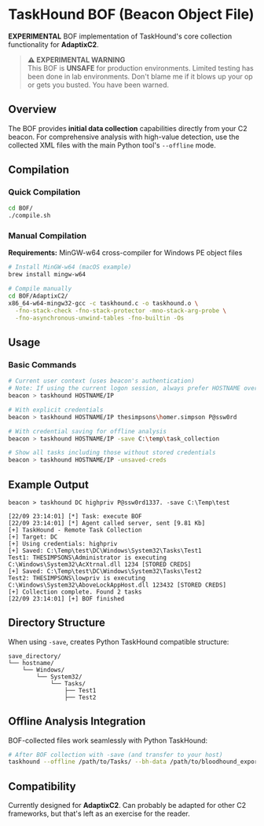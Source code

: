 # TaskHound BOF (Beacon Object File)

**EXPERIMENTAL** BOF implementation of TaskHound's core collection functionality for **AdaptixC2**. 

> **⚠️ EXPERIMENTAL WARNING**  
> This BOF is **UNSAFE** for production environments. Limited testing has been done in lab environments. Don't blame me if it blows up your op or gets you busted. You have been warned.

## Overview

The BOF provides **initial data collection** capabilities directly from your C2 beacon. For comprehensive analysis with high-value detection, use the collected XML files with the main Python tool's `--offline` mode.

## Compilation

### Quick Compilation
```bash
cd BOF/
./compile.sh
```

### Manual Compilation
**Requirements:** MinGW-w64 cross-compiler for Windows PE object files

```bash
# Install MinGW-w64 (macOS example)
brew install mingw-w64

# Compile manually
cd BOF/AdaptixC2/
x86_64-w64-mingw32-gcc -c taskhound.c -o taskhound.o \
  -fno-stack-check -fno-stack-protector -mno-stack-arg-probe \
  -fno-asynchronous-unwind-tables -fno-builtin -Os
```

## Usage

### Basic Commands
```bash
# Current user context (uses beacon's authentication)
# Note: If using the current logon session, always prefer HOSTNAME over IP to avoid NTLM fallback!
beacon > taskhound HOSTNAME/IP

# With explicit credentials  
beacon > taskhound HOSTNAME/IP thesimpsons\homer.simpson P@ssw0rd

# With credential saving for offline analysis
beacon > taskhound HOSTNAME/IP -save C:\temp\task_collection

# Show all tasks including those without stored credentials
beacon > taskhound HOSTNAME/IP -unsaved-creds
```

## Example Output
```
beacon > taskhound DC highpriv P@ssw0rd1337. -save C:\Temp\test

[22/09 23:14:01] [*] Task: execute BOF
[22/09 23:14:01] [*] Agent called server, sent [9.81 Kb]
[+] TaskHound - Remote Task Collection
[+] Target: DC
[+] Using credentials: highpriv
[+] Saved: C:\Temp\test\DC\Windows\System32\Tasks\Test1
Test1: THESIMPSONS\Administrator is executing C:\Windows\System32\AcXtrnal.dll 1234 [STORED CREDS]
[+] Saved: C:\Temp\test\DC\Windows\System32\Tasks\Test2
Test2: THESIMPSONS\lowpriv is executing C:\Windows\System32\AboveLockAppHost.dll 123432 [STORED CREDS]
[+] Collection complete. Found 2 tasks
[22/09 23:14:01] [+] BOF finished
```

## Directory Structure

When using `-save`, creates Python TaskHound compatible structure:

```
save_directory/
└── hostname/
    └── Windows/
        └── System32/
            └── Tasks/
                ├── Test1
                ├── Test2
```

## Offline Analysis Integration

BOF-collected files work seamlessly with Python TaskHound:

```bash
# After BOF collection with -save (and transfer to your host)
taskhound --offline /path/to/Tasks/ --bh-data /path/to/bloodhound_export.json
```

## Compatibility

Currently designed for **AdaptixC2**. Can probably be adapted for other C2 frameworks, but that's left as an exercise for the reader.